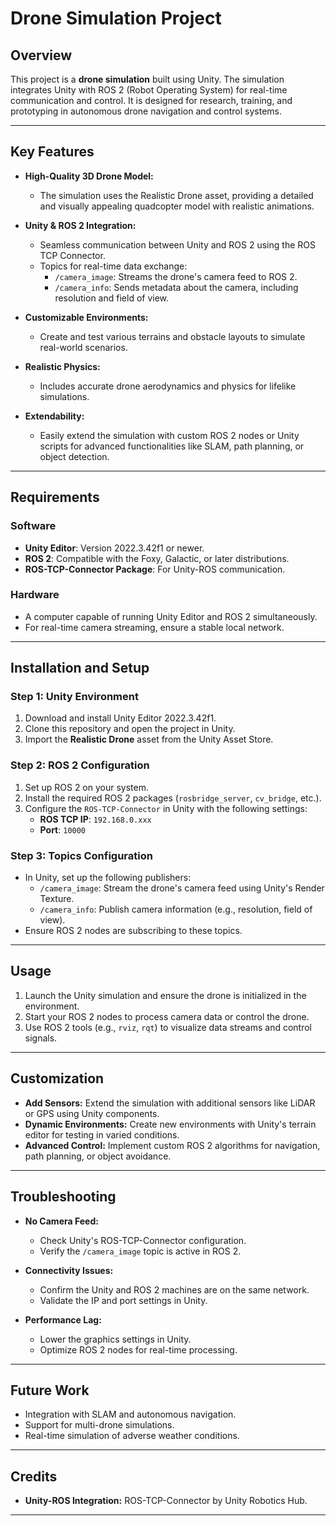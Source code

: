 # Drone Simulation Project

## Overview

This project is a **drone simulation** built using Unity. The simulation integrates Unity with ROS 2 (Robot Operating System) for real-time communication and control. It is designed for research, training, and prototyping in autonomous drone navigation and control systems.

---

## Key Features

- **High-Quality 3D Drone Model:**
  - The simulation uses the Realistic Drone asset, providing a detailed and visually appealing quadcopter model with realistic animations.

- **Unity & ROS 2 Integration:**
  - Seamless communication between Unity and ROS 2 using the ROS TCP Connector.
  - Topics for real-time data exchange:
    - `/camera_image`: Streams the drone's camera feed to ROS 2.
    - `/camera_info`: Sends metadata about the camera, including resolution and field of view.

- **Customizable Environments:**
  - Create and test various terrains and obstacle layouts to simulate real-world scenarios.

- **Realistic Physics:**
  - Includes accurate drone aerodynamics and physics for lifelike simulations.

- **Extendability:**
  - Easily extend the simulation with custom ROS 2 nodes or Unity scripts for advanced functionalities like SLAM, path planning, or object detection.

---

## Requirements

### Software
- **Unity Editor**: Version 2022.3.42f1 or newer.
- **ROS 2**: Compatible with the Foxy, Galactic, or later distributions.
- **ROS-TCP-Connector Package**: For Unity-ROS communication.

### Hardware
- A computer capable of running Unity Editor and ROS 2 simultaneously.
- For real-time camera streaming, ensure a stable local network.

---

## Installation and Setup

### Step 1: Unity Environment
1. Download and install Unity Editor 2022.3.42f1.
2. Clone this repository and open the project in Unity.
3. Import the **Realistic Drone** asset from the Unity Asset Store.

### Step 2: ROS 2 Configuration
1. Set up ROS 2 on your system.
2. Install the required ROS 2 packages (`rosbridge_server`, `cv_bridge`, etc.).
3. Configure the `ROS-TCP-Connector` in Unity with the following settings:
   - **ROS TCP IP**: `192.168.0.xxx`
   - **Port**: `10000`

### Step 3: Topics Configuration
- In Unity, set up the following publishers:
  - `/camera_image`: Stream the drone's camera feed using Unity's Render Texture.
  - `/camera_info`: Publish camera information (e.g., resolution, field of view).
- Ensure ROS 2 nodes are subscribing to these topics.

---

## Usage

1. Launch the Unity simulation and ensure the drone is initialized in the environment.
2. Start your ROS 2 nodes to process camera data or control the drone.
3. Use ROS 2 tools (e.g., `rviz`, `rqt`) to visualize data streams and control signals.

---

## Customization

- **Add Sensors:** Extend the simulation with additional sensors like LiDAR or GPS using Unity components.
- **Dynamic Environments:** Create new environments with Unity's terrain editor for testing in varied conditions.
- **Advanced Control:** Implement custom ROS 2 algorithms for navigation, path planning, or object avoidance.

---

## Troubleshooting

- **No Camera Feed:**
  - Check Unity's ROS-TCP-Connector configuration.
  - Verify the `/camera_image` topic is active in ROS 2.

- **Connectivity Issues:**
  - Confirm the Unity and ROS 2 machines are on the same network.
  - Validate the IP and port settings in Unity.

- **Performance Lag:**
  - Lower the graphics settings in Unity.
  - Optimize ROS 2 nodes for real-time processing.

---

## Future Work

- Integration with SLAM and autonomous navigation.
- Support for multi-drone simulations.
- Real-time simulation of adverse weather conditions.

---

## Credits


- **Unity-ROS Integration:** ROS-TCP-Connector by Unity Robotics Hub.

---
